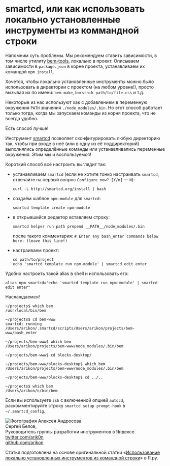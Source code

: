# smartcd, или как использовать локально установленные инструменты из коммандной строки

Напомним суть проблемы. Мы рекомендуем ставить зависимости, в том числе утилиту
[bem-tools](http://ru.bem.info/tools/bem/), локально в проект. Описываем зависимости
в `package.json` в корне проекта, устанавливаем их командой `npm install`.

Хочется, чтобы локально установленные инструменты можно было использовать в директории
с проектом (на любом уровне!), просто вызывая их по имени: `bem make`, `borschik path/to/file.css` и т.д.

Некоторые из нас используют хак с добавлением в переменную окружения `PATH` значения `./node_modules/.bin`.
Но этот способ работает только тогда, когда мы запускаем команды из корня проекта, что не всегда удобно.

Есть способ лучше!

Инструмент [smartcd](https://github.com/cxreg/smartcd) позволяет сконфигурировать любую директорию так,
чтобы при входе в неё (или в одну из её поддиректорий) выполнялись определённые команды или устанавливались
переменные окружения. Этим мы и воспользуемся!

Короткий способ всё настроить выглядит так:

- устанавливаем `smartcd` (если не хотите тонко настраивать `smartcd`, отвечайте на первый вопрос `Configure now? [Y/n]` — `N`):

    ```
    curl -L http://smartcd.org/install | bash
    ```

- создаём шаблон `npm-module` для `smartcd`:

    ```
    smartcd template create npm-module
    ```

- в открывшийся редактор вставляем строку:

    ```
    smartcd helper run path prepend __PATH__/node_modules/.bin
    ```

    после такого комментария:
    `# Enter any bash_enter commands below here: (leave this line!)`

- настраиваем проект:

    ```
    cd path/to/project
    echo 'smartcd template run npm-module' | smartcd edit enter
    ```

Удобно настроить такой alias в shell и использовать его:

```
alias npm-smartcd="echo 'smartcd template run npm-module' | smartcd edit enter"
```

Наслаждаемся!

```
~/projects$ which bem
/usr/local/bin/bem

~/projects$ cd bem-www
smartcd: running /Users/arikon/.smartcd/scripts/Users/arikon/projects/bem-www/bash_enter

~/projects/bem-www$ which bem
/Users/arikon/projects/bem-www/node_modules/.bin/bem

~/projects/bem-www$ cd blocks-desktop/

~/projects/bem-www/blocks-desktop$ which bem
/Users/arikon/projects/bem-www/node_modules/.bin/bem

~/projects/bem-www/blocks-desktop$ cd ../..

~/projects$ which bem
/Users/arikon/n/bin/bem
```

Если вы используете `zsh` с включенной опцией `autocd`, раскомментируйте строку `smartcd setup prompt-hook` в `~/.smartcd_config`.

<!--(Begin) Article author block-->
<div class="article-author">
    <div class="article-author__photo">
        <img class="article-author__pictures" src="http://www.gravatar.com/avatar/6fa6da3a6927ded01bac659b5f1b4281.png?s=130" alt="Фотография Алексея Андросова">
    </div>
    <div class="article-author__info">
        <div class="article-author__row">
             <span class="article-author__name">Сергей Белов,
        </div>
        <div class="article-author__row">
            Руководитель группы разработки инструментов в Яндексе
        </div>
        <div class="article-author__row">
             <a class="article-author__social-icon b-link" target="_blank" href="http://twitter.com/arik0n">twitter.com/arik0n</a>
        </div>
        <div class="article-author__row">
             <a class="article-author__social-icon b-link" target="_blank" href="http://github.com/arikon">github.com/arikon</a>
        </div>
    </div>
</div>
<!--(End) Article author block-->

Статья подготовлена на основе оригинальной статьи «[Использование локально установленных инструментов
из командной строки](http://clubs.ya.ru/bem/replies.xml?item_no=2231)» в Я.ру.

